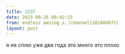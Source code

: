 ```yaml
---
title: 1237
date: 2023-09-26 09:42:23
from: endless шизing ⍼ (channel1162404975)
layout: post
---
```


я не сплю уже два года это много это плохо
